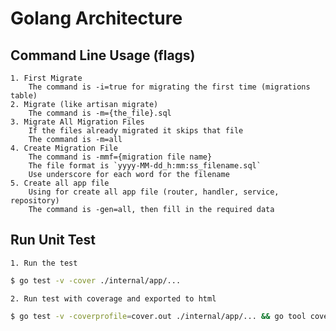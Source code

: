 # Golang Architecture

## Command Line Usage (flags)

    1. First Migrate
        The command is -i=true for migrating the first time (migrations table)
    2. Migrate (like artisan migrate)
        The command is -m={the_file}.sql
    3. Migrate All Migration Files
        If the files already migrated it skips that file
        The command is -m=all
    4. Create Migration File
        The command is -mmf={migration file name}
        The file format is `yyyy-MM-dd_h:mm:ss_filename.sql`
        Use underscore for each word for the filename
    5. Create all app file
        Using for create all app file (router, handler, service, repository)
        The command is -gen=all, then fill in the required data

## Run Unit Test

    1. Run the test

```sh
$ go test -v -cover ./internal/app/...
```

    2. Run test with coverage and exported to html

```sh
$ go test -v -coverprofile=cover.out ./internal/app/... && go tool cover -html=cover.out
```
